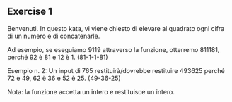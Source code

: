 ## Exercise 1
Benvenuti. In questo kata, vi viene chiesto di elevare al quadrato ogni cifra di un numero e di concatenarle.

Ad esempio, se eseguiamo 9119 attraverso la funzione, otterremo 811181, perché 92 è 81 e 12 è 1. (81-1-1-81)

Esempio n. 2: Un input di 765 restituirà/dovrebbe restituire 493625 perché 72 è 49, 62 è 36 e 52 è 25. (49-36-25)

Nota: la funzione accetta un intero e restituisce un intero.